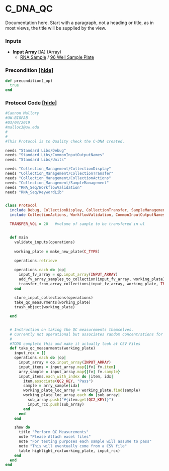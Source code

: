 # C_DNA_QC

Documentation here. Start with a paragraph, not a heading or title, as in most views, the title will be supplied by the view.
### Inputs


- **Input Array** [IA] (Array) 
  - <a href='#' onclick='easy_select("Sample Types", "RNA Sample")'>RNA Sample</a> / <a href='#' onclick='easy_select("Containers", "96 Well Sample Plate")'>96 Well Sample Plate</a>





### Precondition <a href='#' id='precondition'>[hide]</a>
```ruby
def precondition(_op)
  true
end
```

### Protocol Code <a href='#' id='protocol'>[hide]</a>
```ruby
#Cannon Mallory
#UW-BIOFAB
#03/04/2019
#malloc3@uw.edu
#
#
#This Protocol is to Quality check the C-DNA created.

needs "Standard Libs/Debug"
needs "Standard Libs/CommonInputOutputNames"
needs "Standard Libs/Units"

needs "Collection_Management/CollectionDisplay"
needs "Collection_Management/CollectionTransfer"
needs "Collection_Management/CollectionActions"
needs "Collection_Management/SampleManagement"
needs "RNA_Seq/WorkflowValidation"
needs "RNA_Seq/KeywordLib"


class Protocol
  include Debug, CollectionDisplay, CollectionTransfer, SampleManagement
  include CollectionActions, WorkflowValidation, CommonInputOutputNames, KeywordLib

  TRANSFER_VOL = 20   #volume of sample to be transfered in ul


  def main
    validate_inputs(operations)
    
    working_plate = make_new_plate(C_TYPE)
    
    operations.retrieve

    operations.each do |op|
      input_fv_array = op.input_array(INPUT_ARRAY)
      add_fv_array_samples_to_collection(input_fv_array, working_plate)
      transfer_from_array_collections(input_fv_array, working_plate, TRANSFER_VOL)
    end
    
    store_input_collections(operations)
    take_qc_measurments(working_plate)
    trash_object(working_plate)

  end


  # Instruction on taking the QC measurements themselves.
  # Currently not operational but associates random concentrations for testing
  #
  #TODO complete this and make it actually look at CSV Files
  def take_qc_measurments(working_plate)
    input_rcx = []
    operations.each do |op|
      input_array = op.input_array(INPUT_ARRAY)
      input_items = input_array.map{|fv| fv.item}
      arry_sample = input_array.map{|fv| fv.sample}
      input_items.each_with_index do |item, idx|
        item.associate(QC2_KEY, "Pass")
        sample = arry_sample[idx]
        working_plate_loc_array = working_plate.find(sample)
        working_plate_loc_array.each do |sub_array|
          sub_array.push("#{item.get(QC2_KEY)}")
          input_rcx.push(sub_array)
        end
      end
    end

    show do
      title "Perform QC Measurements"
      note "Please Attach excel files"
      note "For testing purposes each sample will assume to pass"
      note "This will eventually come from a CSV file"
      table highlight_rcx(working_plate, input_rcx)
    end
  end
end

```
